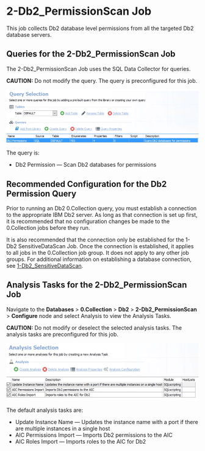 # 2-Db2_PermissionScan Job

This job collects Db2 database level permissions from all the targeted Db2 database servers.

## Queries for the 2-Db2_PermissionScan Job

The 2-Db2_PermissionScan Job uses the SQL Data Collector for queries.

**CAUTION:** Do not modify the query. The query is preconfigured for this job.

![Query Selection](../../../../../../../static/img/product_docs/accessanalyzer/solutions/databases/db2/collection/permissionsscanquery.webp)

The query is:

- Db2 Permission — Scan Db2 databases for permissions

## Recommended Configuration for the Db2 Permission Query

Prior to running an Db2 0.Collection query, you must establish a connection to the appropriate IBM
Db2 server. As long as that connection is set up first, it is recommended that no configuration
changes be made to the 0.Collection jobs before they run.

It is also recommended that the connection only be established for the 1-Db2 SensitiveDataScan Job.
Once the connection is established, it applies to all jobs in the 0.Collection job group. It does
not apply to any other job groups. For additional information on establishing a database connection,
see [1-Db2_SensitiveDataScan](db2_sensitivedatascan.md).

## Analysis Tasks for the 2-Db2_PermissionScan Job

Navigate to the **Databases** > **0.Collection** > **Db2** > **2-Db2_PermissionScan** >
**Configure** node and select Analysis to view the Analysis Tasks.

**CAUTION:** Do not modify or deselect the selected analysis tasks. The analysis tasks are
preconfigured for this job.

![Analysis Selection](../../../../../../../static/img/product_docs/accessanalyzer/solutions/databases/db2/collection/permissionsscananalysis.webp)

The default analysis tasks are:

- Update Instance Name — Updates the instance name with a port if there are multiple instances in a
  single host
- AIC Permissions Import — Imports Db2 permissions to the AIC
- AIC Roles Import — Imports roles to the AIC for Db2
